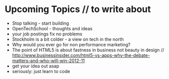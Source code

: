# Upcoming Topics // to write about

 * Stop talking - start building
 * OpenTechSchool - thoughts and ideas
 * your job postings fix no problems
 * Stockholm is a bit colder - a view on tech in the north
 * Why would you ever go for non performance marketing?
 * The point of HTML5 is about fastness in business not beauty in design // http://www.businessinsider.com/html5-vs-apps-why-the-debate-matters-and-who-will-win-2012-11
 * get your idea out asap
 * seriously: just learn to code